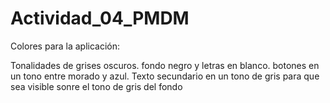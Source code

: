 # Actividad_04_PMDM

Colores para la aplicación:

Tonalidades de grises oscuros.
fondo negro y letras en blanco.
botones en un tono entre morado y azul.
Texto secundario en un tono de gris para que sea visible sonre el tono de gris del fondo

